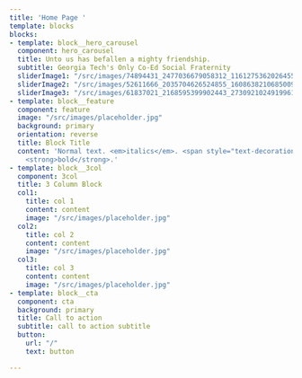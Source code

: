 ```yaml
---
title: 'Home Page '
template: blocks
blocks:
- template: block__hero_carousel
  component: hero_carousel
  title: Unto us has befallen a mighty friendship.
  subtitle: Georgia Tech's Only Co-Ed Social Fraternity
  sliderImage1: "/src/images/74894431_2477036679058312_1161275362026455040_o.jpg"
  sliderImage2: "/src/images/52611666_2035704626524855_1608638210685009920_o.jpg"
  sliderImage3: "/src/images/61837021_2168595399902443_273092102491996160_n.png"
- template: block__feature
  component: feature
  image: "/src/images/placeholder.jpg"
  background: primary
  orientation: reverse
  title: Block Title
  content: 'Normal text. <em>italics</em>. <span style="text-decoration: underline;">underline</span>.
    <strong>bold</strong>.'
- template: block__3col
  component: 3col
  title: 3 Column Block
  col1:
    title: col 1
    content: content
    image: "/src/images/placeholder.jpg"
  col2:
    title: col 2
    content: content
    image: "/src/images/placeholder.jpg"
  col3:
    title: col 3
    content: content
    image: "/src/images/placeholder.jpg"
- template: block__cta
  component: cta
  background: primary
  title: Call to action
  subtitle: call to action subtitle
  button:
    url: "/"
    text: button

---
```

